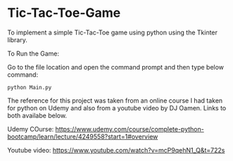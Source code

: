 # Tic-Tac-Toe-Game

To implement a simple Tic-Tac-Toe game using python using the Tkinter library.

To Run the Game:

Go to the file location and open the command prompt and then type below command:

    python Main.py

The reference for this project was taken from an online course I had taken for python on Udemy and also from a youtube video by DJ Oamen.
Links to both availabe below.

Udemy COurse: https://www.udemy.com/course/complete-python-bootcamp/learn/lecture/4249558?start=1#overview

Youtube video: https://www.youtube.com/watch?v=mcP9qehN1_Q&t=722s
